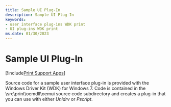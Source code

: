 ```yaml
---
title: Sample UI Plug-In
description: Sample UI Plug-In
keywords:
- user interface plug-ins WDK print
- UI plug-ins WDK print
ms.date: 01/30/2023
---
```


# Sample UI Plug-In

[!include[Print Support Apps](../includes/print-support-apps.md)]

Source code for a sample user interface plug-in is provided with the Windows Driver Kit (WDK) for Windows 7. Code is contained in the \\src\\print\\oemdll\\oemui source code subdirectory and creates a plug-in that you can use with either *Unidrv* or *Pscript*.

